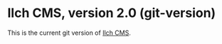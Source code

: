 # Ilch CMS, version 2.0 (git-version)

This is the current git version of [Ilch CMS](http://www.ilch.net/).
